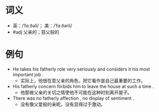 # 词义
- 英：/ˈfɑːðəli/； 美：/ˈfɑːðərli/
- #adj 父亲的；慈父般的
# 例句
- He takes his fatherly role very seriously and considers it his most important job .
	- 实际上，他很在意父亲的角色，把它看作是自己最重要的工作。
- His fatherly concern forbids him to leave the house at such a time .
	- 他那做父亲的关切之情使他不可能在这种时刻离开屋子。
- There was no fatherly affection , no display of sentiment .
	- 没有像父爱般的亲昵，没有显得过于激动。
